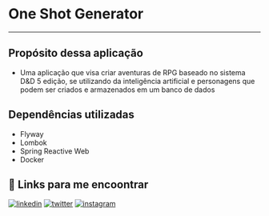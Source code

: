 
# One Shot Generator
---

## Propósito dessa aplicação

- Uma aplicação que visa criar aventuras de RPG baseado no sistema D&D 5 edição, se utilizando da inteligência artificial e personagens que podem ser criados e armazenados em um banco de dados


## Dependências utilizadas

- Flyway
- Lombok
- Spring Reactive Web
- Docker

## 🔗 Links para me encoontrar
[![linkedin](https://img.shields.io/badge/linkedin-0A66C2?style=for-the-badge&logo=linkedin&logoColor=white)](https://www.linkedin.com/in/danielzanotellisa)
[![twitter](https://img.shields.io/badge/twitter-1DA1F2?style=for-the-badge&logo=twitter&logoColor=white)](https://twitter.com/dnlzanotelli)
[![instagram](https://img.shields.io/badge/Instagram-E4405F?style=for-the-badge&logo=instagram&logoColor=white)](https://www.instagram.com/daniel_zanotelli2/)
